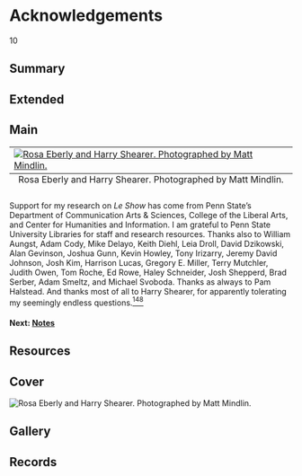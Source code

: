 # Acknowledgements

10

## Summary

## Extended

## Main

<table class="exhibit-image half-image">
<caption align="bottom" class="exhibit-caption">Rosa Eberly and Harry Shearer. Photographed by Matt Mindlin.</caption>
<tr><td><a href="https://s3.amazonaws.com/americanarchive.org/exhibits/rosa-harry-photo.jpg" target="_blank"><img src="https://s3.amazonaws.com/americanarchive.org/exhibits/rosa-harry-photo.jpg" class="big-image" alt="Rosa Eberly and Harry Shearer. Photographed by Matt Mindlin."/></a></td></tr>
</table>

Support for my research on *Le Show* has come from Penn State’s Department of Communication Arts & Sciences, College of the Liberal Arts, and Center for Humanities and Information. I am grateful to Penn State University Libraries for staff and research resources. Thanks also to William Aungst, Adam Cody, Mike Delayo, Keith Diehl, Leia Droll, David Dzikowski, Alan Gevinson, Joshua Gunn, Kevin Howley, Tony Irizarry, Jeremy David Johnson, Josh Kim, Harrison Lucas, Gregory E. Miller, Terry Mutchler, Judith Owen, Tom Roche, Ed Rowe, Haley Schneider, Josh Shepperd, Brad Serber, Adam Smeltz, and Michael Svoboda. Thanks as always to Pam Halstead. And thanks most of all to Harry Shearer, for apparently tolerating my seemingly endless questions.[<sup>148</sup>](/exhibits/eotp/notes#148) 

#### Next: [Notes](/exhibits/le-show/notes)

## Resources

## Cover
  <img title="Cover Image" alt="Rosa Eberly and Harry Shearer. Photographed by Matt Mindlin." src="https://s3.amazonaws.com/americanarchive.org/exhibits/rosa-harry-photo.jpg">

## Gallery

## Records

